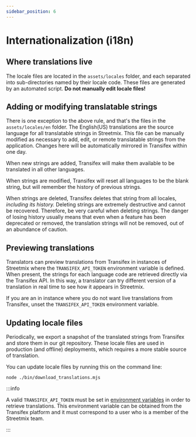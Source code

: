 ```yaml
---
sidebar_position: 6
---
```


# Internationalization (i18n)

## Where translations live

The locale files are located in the `assets/locales` folder, and each separated into sub-directories named by their locale code. These files are generated by an automated script. **Do not manually edit locale files!**

## Adding or modifying translatable strings

There is one exception to the above rule, and that's the files in the `assets/locales/en` folder. The English(US) translations are the source language for all translatable strings in Streetmix. This file can be manually modified as necessary to add, edit, or remote translatable strings from the application. Changes here will be automatically mirrored in Transifex within one day.

When new strings are added, Transifex will make them available to be translated in all other languages.

When strings are modified, Transifex will reset all languages to be the blank string, but will remember the history of previous strings.

When strings are deleted, Transifex deletes that string from all locales, _including its history._ Deleting strings are extremely destructive and cannot be recovered. Therefore, be very careful when deleting strings. The danger of losing history usually means that even when a feature has been deprecated or removed, the translation strings will not be removed, out of an abundance of caution.

## Previewing translations

Translators can preview translations from Transifex in instances of Streetmix where the `TRANSIFEX_API_TOKEN` environment variable is defined. When present, the strings for each language code are retrieved directly via the Transifex API. In this way, a translator can try different version of a translation in real time to see how it appears in Streetmix.

If you are an in instance where you do not want live translations from Transifex, unset the `TRANSIFEX_API_TOKEN` environment variable.

## Updating locale files

Periodically, we export a snapshot of the translated strings from Transifex and store them in our git repository. These locale files are used in production (and offline) deployments, which requires a more stable source of translation.

You can update locale files by running this on the command line:

```shell-session
node ./bin/download_translations.mjs
```

:::info

A valid `TRANSIFEX_API_TOKEN` must be set in [environment variables](../local-setup.md#env-vars) in order to retrieve translations. This environment variable can be obtained from the Transifex platform and it must correspond to a user who is a member of the Streetmix team.

:::
